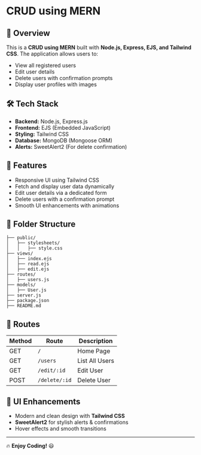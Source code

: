 
# CRUD using MERN

## 📌 Overview
This is a **CRUD using MERN** built with **Node.js, Express, EJS, and Tailwind CSS**. The application allows users to:

- View all registered users
- Edit user details
- Delete users with confirmation prompts
- Display user profiles with images

## 🛠 Tech Stack
- **Backend:** Node.js, Express.js
- **Frontend:** EJS (Embedded JavaScript)
- **Styling:** Tailwind CSS
- **Database:** MongoDB (Mongoose ORM)
- **Alerts:** SweetAlert2 (For delete confirmation)

## 🚀 Features
- Responsive UI using Tailwind CSS
- Fetch and display user data dynamically
- Edit user details via a dedicated form
- Delete users with a confirmation prompt
- Smooth UI enhancements with animations

## 📂 Folder Structure
```
├── public/
│   ├── stylesheets/
│   │   ├── style.css
├── views/
│   ├── index.ejs
│   ├── read.ejs
│   ├── edit.ejs
├── routes/
│   ├── users.js
├── models/
│   ├── User.js
├── server.js
├── package.json
├── README.md
```
## 🔗 Routes
| Method | Route | Description |
|--------|------------|-------------|
| GET | `/` | Home Page |
| GET | `/users` | List All Users |
| GET | `/edit/:id` | Edit User |
| POST | `/delete/:id` | Delete User |

## 🎨 UI Enhancements
- Modern and clean design with **Tailwind CSS**
- **SweetAlert2** for stylish alerts & confirmations
- Hover effects and smooth transitions


---

🔥 **Enjoy Coding!** 😃

